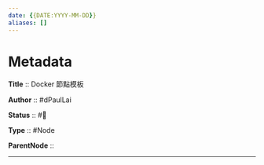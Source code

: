 ```yaml
---
date: {{DATE:YYYY-MM-DD}}
aliases: []
---
```


# Metadata

**Title** :: Docker 節點模板

**Author** :: #dPaulLai

**Status** :: #🌱

**Type** :: #Node

**ParentNode** ::

---
